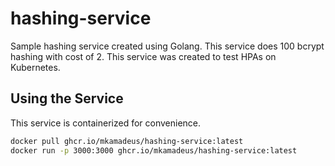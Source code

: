 # hashing-service

Sample hashing service created using Golang. This service does 100 bcrypt hashing with cost of 2. This service was created to test HPAs on Kubernetes.

## Using the Service

This service is containerized for convenience.

```bash
docker pull ghcr.io/mkamadeus/hashing-service:latest
docker run -p 3000:3000 ghcr.io/mkamadeus/hashing-service:latest
```
